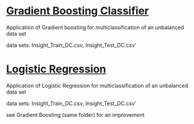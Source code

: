 # [Gradient Boosting Classifier](./datachallenge_GradientBoostingClassifier.ipynb)

Application of Gradient boosting for multiclassification of an unbalanced data set

data sets: Insight_Train_DC.csv, Insight_Test_DC.csv'



# [Logistic Regression](./datachallenge_logistic_regression.ipynb)

Application of Logistic Regression for multiclassification of an unbalanced data set

data sets: Insight_Train_DC.csv, Insight_Test_DC.csv'

see Gradient Boosting (same folder) for an improvement
